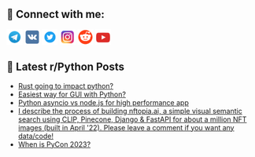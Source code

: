 ## 🔎 Connect with me:
[<img src="https://github.com/bullbesh/bullbesh/blob/main/images/Telegram.png" width="32" height="32" />](https://t.me/bullbesh)
[<img src="https://github.com/bullbesh/bullbesh/blob/main/images/VK.png" width="32" height="32" />](https://vk.com/bullbesh)
[<img src="https://github.com/bullbesh/bullbesh/blob/main/images/Twitter.png" width="32" height="32" />](https://twitter.com/bullbesh1)
[<img src="https://github.com/bullbesh/bullbesh/blob/main/images/Instagram.png" width="32" height="32" />](https://www.instagram.com/bullbesh)
[<img src="https://github.com/bullbesh/bullbesh/blob/main/images/Reddit.png" width="32" height="32" />](https://www.reddit.com/user/bullbesh)
[<img src="https://github.com/bullbesh/bullbesh/blob/main/images/YouTube.png" width="32" height="32" />](https://www.youtube.com/channel/UCtfjRs6uzgq5mfm8S06WTcg)

## 📕 Latest r/Python Posts
<!-- BLOG-POST-LIST:START -->
- [Rust going to impact python?](https://www.reddit.com/r/Python/comments/xxgq9g/rust_going_to_impact_python/)
- [Easiest way for GUI with Python?](https://www.reddit.com/r/Python/comments/xxfeis/easiest_way_for_gui_with_python/)
- [Python asyncio vs node.js for high performance app](https://www.reddit.com/r/Python/comments/xxertu/python_asyncio_vs_nodejs_for_high_performance_app/)
- [I describe the process of building nftopia.ai, a simple visual semantic search using CLIP, Pinecone, Django &amp; FastAPI for about a million NFT images &lpar;built in April &#39;22&rpar;. Please leave a comment if you want any data/code!](https://www.reddit.com/r/Python/comments/xxembj/i_describe_the_process_of_building_nftopiaai_a/)
- [When is PyCon 2023?](https://www.reddit.com/r/Python/comments/xxdw66/when_is_pycon_2023/)
<!-- BLOG-POST-LIST:END -->
